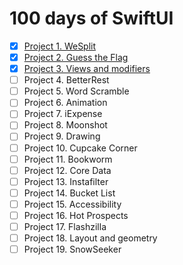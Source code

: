 # 100 days of SwiftUI

- [x] [Project 1. WeSplit](https://github.com/apriakhin/100-days-of-swift-ui/tree/project/project1%2Fwe-split)
- [x] [Project 2. Guess the Flag](https://github.com/apriakhin/100-days-of-swift-ui/tree/project/project2%2Fguess-the-flag)
- [x] [Project 3. Views and modifiers](https://github.com/apriakhin/100-days-of-swift-ui/tree/project/project3%2Fviews-and-modifiers)
- [ ] Project 4. BetterRest
- [ ] Project 5. Word Scramble
- [ ] Project 6. Animation
- [ ] Project 7. iExpense
- [ ] Project 8. Moonshot
- [ ] Project 9. Drawing
- [ ] Project 10. Cupcake Corner
- [ ] Project 11. Bookworm
- [ ] Project 12. Core Data
- [ ] Project 13. Instafilter
- [ ] Project 14. Bucket List
- [ ] Project 15. Accessibility
- [ ] Project 16. Hot Prospects
- [ ] Project 17. Flashzilla
- [ ] Project 18. Layout and geometry
- [ ] Project 19. SnowSeeker
